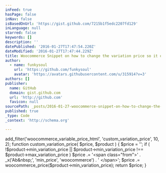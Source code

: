 ```yaml
---
inFeed: true
hasPage: false
inNav: false
isBasedOnUrl: 'https://gist.github.com/7215b1f5edc2207fd129'
inLanguage: null
starred: false
keywords: []
description: ''
datePublished: '2016-01-27T17:47:54.220Z'
dateModified: '2016-01-27T17:47:44.229Z'
title: Woocommerce Snippet on how to change the variation price so it only displays the lowest
author:
  - name: funkysoul
    url: 'https://github.com/funkysoul'
    avatar: 'https://avatars.githubusercontent.com/u/315914?v=3'
authors: []
publisher:
  name: GitHub
  domain: gist.github.com
  url: 'http://github.com'
  favicon: null
sourcePath: _posts/2016-01-27-woocommerce-snippet-on-how-to-change-the-variation-price-so.md
published: true
_type: Code
_context: 'http://schema.org'

---
```

add&lowbar;filter&lpar;'woocommerce&lowbar;variable&lowbar;price&lowbar;html'&comma; 'custom&lowbar;variation&lowbar;price'&comma; 10&comma; 2&rpar;&semi;&NewLine;function custom&lowbar;variation&lowbar;price&lpar; &dollar;price&comma; &dollar;product &rpar; &lcub;&NewLine;&Tab;&dollar;price &equals; ''&semi;&NewLine;&Tab;if &lpar; &excl;&dollar;product->min&lowbar;variation&lowbar;price &vert;&vert; &dollar;product->min&lowbar;variation&lowbar;price &excl;&equals;&equals; &dollar;product->max&lowbar;variation&lowbar;price &rpar; &dollar;price &period;&equals; '<span class&equals;"from">' &period; &lowbar;x&lpar;'Ab&nbsp&semi;'&comma; 'min&lowbar;price'&comma; 'woocommerce'&rpar; &period; ' <&sol;span>'&semi;&NewLine;&Tab;&dollar;price &period;&equals; woocommerce&lowbar;price&lpar;&dollar;product->min&lowbar;variation&lowbar;price&rpar;&semi;&NewLine;&Tab;return &dollar;price&semi;&NewLine;&rcub;